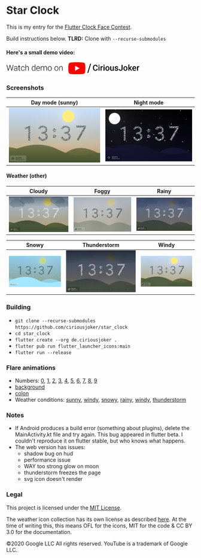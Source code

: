 # Star Clock

This is my entry for the [Flutter Clock Face Contest](https://flutter.dev/clock).

Build instructions below.
**TLRD:** Clone with `--recurse-submodules`

#### Here's a small demo video:

<a href='https://www.youtube.com/watch?v=ZuHLtdbaXqc'><img alt='Watch demo on YouTube' src='assets_readme/youtube-banner/YouTube Banner v2.png' height="32px"/></a>

### Screenshots

| Day mode (sunny)                                | Night mode                                      |
| ----------------------------------------------- | ----------------------------------------------- |
| ![Sunny](./assets_readme/screenshots/sunny.png) | ![Night](./assets_readme/screenshots/night.png) |

#### Weather (other)

| Cloudy                                            | Foggy                                           | Rainy                                           |
| ------------------------------------------------- | ----------------------------------------------- | ----------------------------------------------- |
| ![Cloudy](./assets_readme/screenshots/cloudy.png) | ![Foggy](./assets_readme/screenshots/foggy.png) | ![Rainy](./assets_readme/screenshots/rainy.png) |

| Snowy                                           | Thunderstorm                                                  | Windy                                           |
| ----------------------------------------------- | ------------------------------------------------------------- | ----------------------------------------------- |
| ![Snowy](./assets_readme/screenshots/snowy.png) | ![Thunderstorm](./assets_readme/screenshots/thunderstorm.png) | ![Windy](./assets_readme/screenshots/windy.png) |

### Building

-   `git clone --recurse-submodules https://github.com/ciriousjoker/star_clock`
-   `cd star_clock`
-   `flutter create --org de.ciriousjoker .`
-   `flutter pub run flutter_launcher_icons:main`
-   `flutter run --release`

### Flare animations

- Numbers: [0](https://rive.app/a/ciriousjoker/files/flare/number-0/preview), [1](https://rive.app/a/ciriousjoker/files/flare/number-1/preview), [2](https://rive.app/a/ciriousjoker/files/flare/number-2/preview), [3](https://rive.app/a/ciriousjoker/files/flare/number-3/preview), [4](https://rive.app/a/ciriousjoker/files/flare/number-4/preview), [5](https://rive.app/a/ciriousjoker/files/flare/number-5/preview), [6](https://rive.app/a/ciriousjoker/files/flare/number-6/preview), [7](https://rive.app/a/ciriousjoker/files/flare/number-7/preview), [8](https://rive.app/a/ciriousjoker/files/flare/number-8/preview), [9](https://rive.app/a/ciriousjoker/files/flare/number-9/preview)
- [background](https://rive.app/a/ciriousjoker/files/flare/background/preview)
- [colon](https://rive.app/a/ciriousjoker/files/flare/colon/preview)
- Weather conditions: [sunny](https://rive.app/a/ciriousjoker/files/flare/weather-sunny/preview),
[windy](https://rive.app/a/ciriousjoker/files/flare/weather-windy/preview), [snowy](https://rive.app/a/ciriousjoker/files/flare/weather-snowy/preview), [rainy](https://rive.app/a/ciriousjoker/files/flare/weather-rainy/preview), [windy](https://rive.app/a/ciriousjoker/files/flare/weather-windy/preview), [thunderstorm](https://rive.app/a/ciriousjoker/files/flare/weather-thunderstorm/preview)


### Notes

-   If Android produces a build error (something about plugins), delete the MainActivity.kt file and try again. This bug appeared in flutter beta. I couldn't reproduce it on flutter stable, but who knows what happens.
-   The web version has issues:
    -   shadow bug on hud
    -   performance issue
    -   WAY too strong glow on moon
    -   thunderstorm freezes the page
    -   svg icon doesn't render

### Legal

This project is licensed under the [MIT License](LICENSE).

The weather icon collection has its own license as described [here](https://github.com/erikflowers/weather-icons/#licensing).
At the time of writing this, this means OFL for the icons, MIT for the code & CC BY 3.0 for the documentation.

©2020 Google LLC All rights reserved. YouTube is a trademark of Google LLC.
